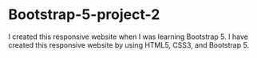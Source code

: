 # Bootstrap-5-project-2
I created this responsive website when I was learning Bootstrap 5. I have created this responsive website by using HTML5, CSS3, and Bootstrap 5.
